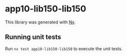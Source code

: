 # app10-lib150-lib150

This library was generated with [Nx](https://nx.dev).

## Running unit tests

Run `nx test app10-lib150-lib150` to execute the unit tests.
